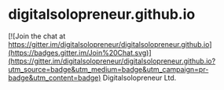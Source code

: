 # digitalsolopreneur.github.io

[![Join the chat at https://gitter.im/digitalsolopreneur/digitalsolopreneur.github.io](https://badges.gitter.im/Join%20Chat.svg)](https://gitter.im/digitalsolopreneur/digitalsolopreneur.github.io?utm_source=badge&utm_medium=badge&utm_campaign=pr-badge&utm_content=badge)
Digitalsolopreneur Ltd.

